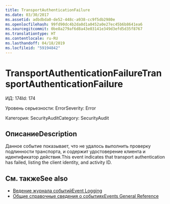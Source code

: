 ```yaml
---
title: TransportAuthenticationFailure
ms.date: 03/30/2017
ms.assetid: adbdbda0-de52-448c-a938-cc9f5db2980e
ms.openlocfilehash: 99fd90dc4b2da0d1a0452a0e27ec45b6b8641ea6
ms.sourcegitcommit: 0be8a279af6d8a43e03141e349d3efd5d35f8767
ms.translationtype: HT
ms.contentlocale: ru-RU
ms.lasthandoff: 04/18/2019
ms.locfileid: "59194842"
---
```

# <a name="transportauthenticationfailure"></a><span data-ttu-id="2a8b1-102">TransportAuthenticationFailure</span><span class="sxs-lookup"><span data-stu-id="2a8b1-102">TransportAuthenticationFailure</span></span>
<span data-ttu-id="2a8b1-103">ИД: 174</span><span class="sxs-lookup"><span data-stu-id="2a8b1-103">Id: 174</span></span>  
  
 <span data-ttu-id="2a8b1-104">Уровень серьезности: Error</span><span class="sxs-lookup"><span data-stu-id="2a8b1-104">Severity: Error</span></span>  
  
 <span data-ttu-id="2a8b1-105">Категория: SecurityAudit</span><span class="sxs-lookup"><span data-stu-id="2a8b1-105">Category: SecurityAudit</span></span>  
  
## <a name="description"></a><span data-ttu-id="2a8b1-106">Описание</span><span class="sxs-lookup"><span data-stu-id="2a8b1-106">Description</span></span>  
 <span data-ttu-id="2a8b1-107">Данное событие показывает, что не удалось выполнить проверку подлинности транспорта, и содержит удостоверение клиента и идентификатор действия.</span><span class="sxs-lookup"><span data-stu-id="2a8b1-107">This event indicates that transport authentication has failed, listing the client identity, and activity ID.</span></span>  
  
## <a name="see-also"></a><span data-ttu-id="2a8b1-108">См. также</span><span class="sxs-lookup"><span data-stu-id="2a8b1-108">See also</span></span>

- [<span data-ttu-id="2a8b1-109">Ведение журнала событий</span><span class="sxs-lookup"><span data-stu-id="2a8b1-109">Event Logging</span></span>](../../../../../docs/framework/wcf/diagnostics/event-logging/index.md)
- [<span data-ttu-id="2a8b1-110">Общие справочные сведения о событиях</span><span class="sxs-lookup"><span data-stu-id="2a8b1-110">Events General Reference</span></span>](../../../../../docs/framework/wcf/diagnostics/event-logging/events-general-reference.md)
